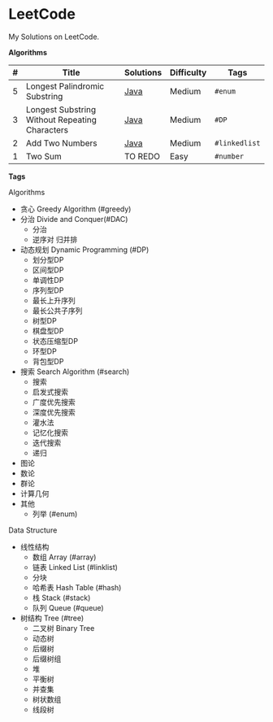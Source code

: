 # LeetCode

My Solutions on LeetCode.

**Algorithms**

| #    | Title                                          | Solutions                                                    | Difficulty | Tags          |
| ---- | ---------------------------------------------- | ------------------------------------------------------------ | ---------- | ------------- |
| 5    | Longest Palindromic Substring                  | [Java](algorithms/java/5LongestPalindromicSubstring/LongestPalindromicSubstring.java) | Medium     | `#enum`       |
| 3    | Longest Substring Without Repeating Characters | [Java](algorithms/java/3LongestSubstringWithoutRepeatingCharacters/LongestSubstringWithoutRepeatingCharacters.java) | Medium     | `#DP`         |
| 2    | Add Two Numbers                                | [Java](algorithms/java/2AddTwoNumbers/AddTwoNumbers.java)    | Medium     | `#linkedlist` |
| 1    | Two Sum                                        | TO REDO                                                      | Easy       | `#number`     |

**Tags**

Algorithms

- 贪心 Greedy Algorithm (#greedy)
- 分治 Divide and Conquer(#DAC)
  - 分治
  - 逆序对 归并排
- 动态规划 Dynamic Programming (#DP)
  - 划分型DP
  - 区间型DP
  - 单调性DP
  - 序列型DP
  - 最长上升序列
  - 最长公共子序列
  - 树型DP
  - 棋盘型DP
  - 状态压缩型DP
  - 环型DP
  - 背包型DP
- 搜索 Search Algorithm (#search)
  - 搜索
  - 启发式搜索
  - 广度优先搜索
  - 深度优先搜索
  - 灌水法
  - 记忆化搜索
  - 迭代搜索
  - 递归
- 图论
- 数论
- 群论
- 计算几何
- 其他
  - 列举 (#enum)

Data Structure

- 线性结构
  - 数组 Array (#array)
  - 链表 Linked List (#linklist)
  - 分块
  - 哈希表 Hash Table (#hash)
  - 栈 Stack (#stack)
  - 队列 Queue (#queue)
- 树结构 Tree (#tree)
  - 二叉树 Binary Tree 
  - 动态树
  - 后缀树
  - 后缀树组
  - 堆
  - 平衡树
  - 并查集
  - 树状数组
  - 线段树